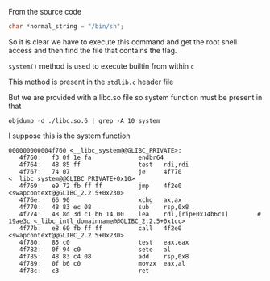 From the source code 
```c
char *normal_string = "/bin/sh";
```

So it is clear we have to execute this command and get the root shell access and then find the file that contains the flag.

`system()` method is used to execute builtin from within `c`

This method is present in the `stdlib.c` header file 

But we are provided with a libc.so file so system function must be present in that

    objdump -d ./libc.so.6 | grep -A 10 system

I suppose this is the system function 
    
    000000000004f760 <__libc_system@@GLIBC_PRIVATE>:
       4f760:	f3 0f 1e fa          	endbr64
       4f764:	48 85 ff             	test   rdi,rdi
       4f767:	74 07                	je     4f770 <__libc_system@@GLIBC_PRIVATE+0x10>
       4f769:	e9 72 fb ff ff       	jmp    4f2e0 <swapcontext@@GLIBC_2.2.5+0x230>
       4f76e:	66 90                	xchg   ax,ax
       4f770:	48 83 ec 08          	sub    rsp,0x8
       4f774:	48 8d 3d c1 b6 14 00 	lea    rdi,[rip+0x14b6c1]        # 19ae3c <_libc_intl_domainname@@GLIBC_2.2.5+0x1cc>
       4f77b:	e8 60 fb ff ff       	call   4f2e0 <swapcontext@@GLIBC_2.2.5+0x230>
       4f780:	85 c0                	test   eax,eax
       4f782:	0f 94 c0             	sete   al
       4f785:	48 83 c4 08          	add    rsp,0x8
       4f789:	0f b6 c0             	movzx  eax,al
       4f78c:	c3                   	ret
